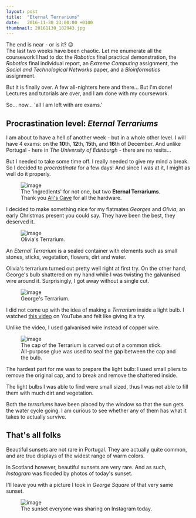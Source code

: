 ```yaml
---
layout: post
title:  "Eternal Terrariums"
date:   2016-11-30 23:00:00 +0100
thumbnail: 20161130_182943.jpg
---
```


The end is near - or is it? :wink:  
The last two weeks have been chaotic. Let me enumerate all the coursework I had to do: the *Robotics* final practical demonstration, the *Robotics* final individual report, an *Extreme Computing* assignment, the *Social and Technological Networks* paper, and a *Bioinformatics* assignment.

But it is finally over. A few all-nighters here and there... But I'm done! Lectures and tutorials are over, and I am done with my coursework.

So... now... 'all I am left with are exams.'

## Procrastination level: *Eternal Terrariums*

I am about to have a hell of another week - but in a whole other level. I will have 4 exams: on the **10**th, **12**th, **15**th, and **16**th of December. And unlike Portugal - here in *The University of Edinburgh* - there are no resits...

But I needed to take some time off. I really needed to give my mind a break. So I decided to *procrastinate* for a few days! And since I was at it, I might as well do it properly.

<figure>
	<img src="https://lh3.googleusercontent.com/Q-WPS8QlXJIWkXMga7jINcRDNYVQLndxqQWZtnrw-DZOOojwl9GvCat8iDJBL9PziPBGeZYJdKd2uyYW8F3dsyQ-00q2xpq8ht3IotEboif9TgbwmIddx03bFBovy3K8_EGnf5FewplSaYWNWfIqqizzSp_GU80gT_oh1pV7YptTaJhwbrzgywsbZcEyiEhB6-U9AgjFogSyvFIEPNFaMrfaCUosHHGaLpqdNeEm3L2ZiomRVo9y_cLvno5msVkKWdga6ujAGfyx2i-hMCB81iVwrU3f4uOmc_5hpWoeFwzO9i6cA_GUi7WRE4lyS6hintR0NIk6YIkkVWXkjSB6tBKhHdBlZJrmMQ8cr2fa7WYHx4I8-KV-K2ARsq-JTOXfk9SSjWAvlyyN81-A5lHvbCbFqs54ogkuGzBguvPnMqfgAbShyKb1afKlBwl3qCUk643BlFtxK1H4PgYzFLVJU3DA2BYT_MbNlF7oK7ObrobAhFSPTisYdL_alVh9N6fs0BKt8I26vgek3cOTh0kVTLj7JGeK214eeMIhwjClEVVATQHhrWBbQMTO_5IHzrjiUDAYVK0qsKMMVdLWmjoktRjKWWk736OL64yUuyZXgmGm3SgvMg=w2425-h1528-no" alt="image">
	<figcaption>
		The 'ingredients' for not one, but two <strong>Eternal Terrariums</strong>.<br>
		Thank you <a href="https://www.facebook.com/Aliscave/">Ali's Cave</a> for all the hardware.
	</figcaption>
</figure>

I decided to make something nice for my flatmates *Georges* and *Olivia*, an early Christmas present you could say. They have been the best, they deserved it.

<figure>
	<img src="https://lh3.googleusercontent.com/rAtXfzROBjzeI9Pp78jLkpas3PDNVj-7U4Kha-IZYA_c4X21wfs3gJyrf855tQGWbJRF9pd42YRNTM7GpCv9tD2SF3gO8xXqyI00MjFNRLmek3LXF5nEj-14VGU2Y9UOOCjOvcgBbjXDF1q_oNhwTDK9nu9gSZA0ZoT7GJMPUNPiGzzGjPc0dSF-WfrnZrFjhwcOkZ4Pq8T0LxYEj2rzICLbWjXkMdVARhx5bxCjSAZzz_5RgBAP4jlpUo5N4X0wX_usX5jx0u5mvAh_Ss1W_-_u5i0lLbGKtg_IZ0f-pWnVl5juZ1y9RUfGDFG7ewYt0EBf5wBSePsGkBpGAv2P5gjmUnBnW3z_344kpGjgnBUxhX1SJsiZomYEtGFhHYnGK0P1Y2GASMIrxc3fcAYXTOlmnqJcHTML-RIe3M1y4yU5mJlp_SpwgxnyfcddD7rwbja_cfFMPvqdS72tAt7nbPLYRJYHoNmKEKpONxMDzEQu_zgie-aRPNxZTXSglFPZ9zAOujBr_EjYd0qZPxPkjmDujyP7US-NdIlVGKtPVFQR5cHxTxHvE5eeGA2D1danfFySFFaSNJOm_-BDo6V4-F2GNErf5X6f0nsc332bbnKdNSwXjg=w2038-h1528-no" alt="image">
	<figcaption>
		Olivia's Terrarium.
	</figcaption>
</figure>

An *Eternal Terrarium* is a sealed container with elements such as small stones, sticks, vegetation, flowers, dirt and water.

Olivia's terrarium turned out pretty well right at first try. On the other hand, George's bulb shattered on my hand while I was twisting the galvanised wire around it. Surprisingly, I got away without a single cut.

<figure>
	<img src="https://lh3.googleusercontent.com/3tpp6bD-dVqhz-MPVkuS1Ju-Nqtuqj4XmBwH9FScMntlGdFa7MD-cLIfZ3hbjew2z9CfuIFIpYWxyySE9vAPa61Acq_jiItwhX2fBEsi5-sb_3hA7q4UAzU-UOYrJIJjLGL8-H0au56g1kLFTjDnLyljGxPm0EvhbYzQuRDc3KZ6ByR5B2f42B4JrDMW6SjR72JG2Clp1_a6ZENugIFqAitVWb0K3NIhTemSaS0LvY8umNTBCjLutu_OUB-k081Ufu4S2MZgM5sPdJPJZ8z6iNeTtYp7Bf8RNp2FtwOTGvswddRiQmP42JulseTf_QD32DuYAQqVnuMb_1wiYVwKkJTQ0ZfKRgNfJfKx57xY93JCIH9_s58vZ2weBwonBsyBQ-pvA13WWvLelx6sa0p9VWX8LASHTmTFdOWFxFdxJfoDt5EfSmq5A5_JUM0iTQSDwj4H3twMOYwgXyI1itKeVCmhTHgqftpbdP254Wvkou4BR0jwjgqjjjZSuzwwEHzL6OksAK6_9pya7lbDB1L9OhshpqSkiXQO-EbfovMwCqUgIZ4wnqC0VIz4VLW_CptTlVxtM3HJgUqjnCSp1epTXegg3ljh-JAYsFjolMGh40B9-gFa7g=w2038-h1528-no" alt="image">
	<figcaption>
		George's Terrarium.
	</figcaption>
</figure>

I did not come up with the idea of making a *Terrarium* inside a light bulb. I watched <a href="https://www.youtube.com/watch?v=N5r9CJ_MJBc">this video</a> on YouTube and felt like giving it a try.

Unlike the video, I used galvanised wire instead of copper wire.

<figure>
	<img src="https://lh3.googleusercontent.com/pP4CJX3ZfEGrxb7JEJPdqOBqpq_rGfe5XLzXqkapiCrPfXP_L_17jlzBLnRBrw7V0bMchQXTTXbE47sjvn1BhG7hvGd9qYB8iIMG-tGlgXFAGxj7qp-ZqnvkjTxLoW8gyL6rlL6yqYz9j25marMd4A04yVeedY8glhjZVRTk9VHXvqLv5YD8PTfErhBUKAO9oo1S92Jj49AZJ9QtxHCpJizyiUUKluJ8V1oL2wYnwRDj_UJY77O8Fns5nytRcJjyp660hXazzhXXkzC-A9-s_9ehAwuPOEBiTQBkk0XXE2rvBGIeHmhtNTLc59guqZMhKf3Cy3Fz0q_gOtbCAt-KgoU-CpGxUUSQrJ5QyrFfCAe9eyBHSmO3tJkUPNIlYB3JZCjMisWBJ3VFxF1CjZ0SP4XUBvKp00_WCqmsn5ZdN_i0VL-pBk9vdkXiKuwRDWvCA0kl5sOYVy92fRmXPCznf918hglPz0sg6wdBtYQlP3u0Efpj6Au3N17eM0gbowo0aPXc94sSz3mGIZ_3FgQ7L0OoGodKLzIihVyfTO0KtsLwNaWBQNyy28JqJFSnU9sWwrWx1gALISEpMqrYID5rYrOZu0i7m3fsKE3-019rTUVAdYFGCA=s1528-no" alt="image">
	<figcaption>
		The cap of the Terrarium is carved out of a common stick.<br>
		All-purpose glue was used to seal the gap between the cap and the bulb.
	</figcaption>
</figure>

The hardest part for me was to prepare the light bulb: I used small pliers to remove the original cap, and to break and remove the shattered inside.

The light bulbs I was able to find were small sized, thus I was not able to fill them with much dirt and vegetation.

Both the *terrariums* have been placed by the window so that the sun gets the water cycle going. I am curious to see whether any of them has what it takes to actually survive.

## That's all folks

Beautiful sunsets are not rare in Portugal. They are actually quite common, and are true displays of the widest range of warm colors.

In Scotland however, beautiful sunsets are very rare. And as such, *Instagram* was flooded by photos of today's sunset.

I'll leave you with a picture I took in *George Square* of that very same sunset.

<figure>
	<img src="https://lh3.googleusercontent.com/5JSrnZLGdk2uDMu0G4w3qQWiP5by7nIPtjowButWctNEsBeuBMdktfw3LmWSjVAzK5vYuNn0D3-HmunALY1CD8c-rS0RuZypMGZzLPeITyLbzJERDXVKPn6Ah6vg9Gb3cHNZttBRmSRb38FAjhxstiv8NnukKcQguXkv3i8s5g9pzN-C6PoJyhvWmYxTpJLSO1onNnlXmLwhW7__ujeg8NbfvUX8IzejOPGSx9EnGDuhxJPgtxMNStzW8b94PikqdQ_a_vfyYpMsOKjALAMbYa2PjAciptq1rZF-jhYsFL_TueP9TH7ExcL_0zPric8Fy9VGZ1lRXqLxYZ84VVnUFE85fm9XfAf6GtH9PhXo3kUXKArXpNeFsfX99rN1w6CWNYxMPW8XWTbAb0LQApAEjsejvS_3ZA8Z7HR_qBNZS1MjgizNOxyYIaRQJ3V9EOpE1Bz1TQ763uF8KF1r2cJlGi9oL7P-CjaTn_QBG_aW86mjENQvJjtNoh37sr2Aju__dnp8HuE3ft1ds1cjiv6kGdWgBpjGst2MwiyQpoL0So5kOKcj7wuuDwq-6pNcIv-DiIoKqyEgix3su78TNzRLthj2Exka8WnzS5g8s6l1hCsmcu4G3Q=w2038-h1528-no" alt="image">
	<figcaption>
		The sunset everyone was sharing on Instagram today.
	</figcaption>
</figure>
